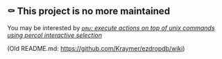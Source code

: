 ## ⚰️ This project is no more maintained

You may be interested by [_`pmu`: execute actions on top of unix commands using percol interactive selection_](https://github.com/Kraymer/pmu)

(Old README.md: https://github.com/Kraymer/ezdropdb/wiki)

